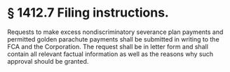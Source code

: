 # § 1412.7   Filing instructions.

Requests to make excess nondiscriminatory severance plan payments and permitted golden parachute payments shall be submitted in writing to the FCA and the Corporation. The request shall be in letter form and shall contain all relevant factual information as well as the reasons why such approval should be granted.




